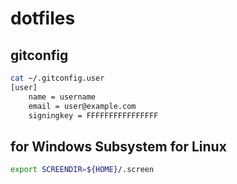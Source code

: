 # dotfiles

## gitconfig

```bash
cat ~/.gitconfig.user
[user]
    name = username
    email = user@example.com
    signingkey = FFFFFFFFFFFFFFFF
```

## for Windows Subsystem for Linux

```bash
export SCREENDIR=${HOME}/.screen
```
